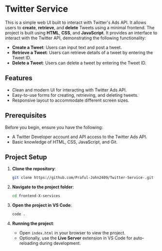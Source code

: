 # Twitter Service 

This is a simple web UI built to interact with Twitter's Ads API. It allows users to **create**, **retrieve**, and **delete** Tweets using a minimal frontend. The project is built using **HTML**, **CSS**, and **JavaScript**. It provides an interface to interact with the Twitter API, demonstrating the following functionality:

- **Create a Tweet**: Users can input text and post a tweet.
- **Retrieve a Tweet**: Users can retrieve details of a tweet by entering the Tweet ID.
- **Delete a Tweet**: Users can delete a tweet by entering the Tweet ID.

## Features

- Clean and modern UI for interacting with Twitter Ads API.
- Easy-to-use forms for creating, retrieving, and deleting tweets.
- Responsive layout to accommodate different screen sizes.

## Prerequisites

Before you begin, ensure you have the following:

- A Twitter Developer account and API access to the Twitter Ads API.
- Basic knowledge of HTML, CSS, JavaScript, and Git.
  
## Project Setup

1. **Clone the repository**:
    ```bash
    git clone https://github.com/Praful-John2409/Twitter-Service-.git
    ```
   
2. **Navigate to the project folder**:
    ```bash
    cd frontend-X-services
    ```

3. **Open the project in VS Code**:
    ```bash
    code .
    ```

4. **Running the project**:
    - Open `index.html` in your browser to view the project.
    - Optionally, use the **Live Server** extension in VS Code for auto-reloading during development.


